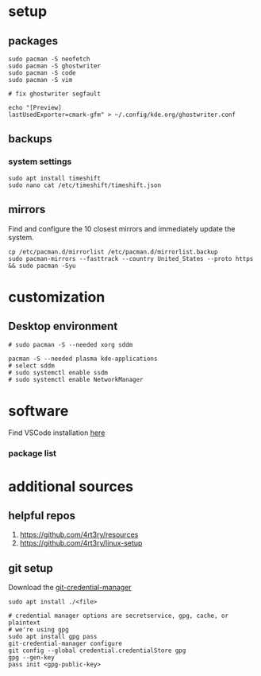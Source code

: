 # setup

## packages
```
sudo pacman -S neofetch
sudo pacman -S ghostwriter
sudo pacman -S code
sudo pacman -S vim

# fix ghostwriter segfault

echo "[Preview]
lastUsedExporter=cmark-gfm" > ~/.config/kde.org/ghostwriter.conf
```

## backups
### system settings
```
sudo apt install timeshift
sudo nano cat /etc/timeshift/timeshift.json
```

## mirrors
Find and configure the 10 closest mirrors and immediately update the system. 

```
cp /etc/pacman.d/mirrorlist /etc/pacman.d/mirrorlist.backup
sudo pacman-mirrors --fasttrack --country United_States --proto https && sudo pacman -Syu
```


# customization

## Desktop environment
```
# sudo pacman -S --needed xorg sddm

pacman -S --needed plasma kde-applications
# select sddm
# sudo systemctl enable ssdm
# sudo systemctl enable NetworkManager
```

# software

Find VSCode installation [here](https://code.visualstudio.com/docs/setup/linux)

### package list

# additional sources
## helpful repos
1. https://github.com/4rt3ry/resources
2. https://github.com/4rt3ry/linux-setup

## git setup
Download the [git-credential-manager](https://github.com/git-ecosystem/git-credential-manager/blob/release/docs/install.md#debian-package)
```
sudo apt install ./<file>

# credential manager options are secretservice, gpg, cache, or plaintext
# we're using gpg
sudo apt install gpg pass
git-credential-manager configure
git config --global credential.credentialStore gpg
gpg --gen-key
pass init <gpg-public-key>
```